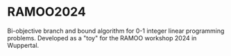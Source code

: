 # RAMOO2024
Bi-objective branch and bound algorithm for 0-1 integer linear programming problems. Developed as a "toy" for the RAMOO workshop 2024 in Wuppertal.
